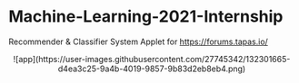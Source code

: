# Machine-Learning-2021-Internship
Recommender &amp; Classifier System Applet for https://forums.tapas.io/

<div align=center>![app](https://user-images.githubusercontent.com/27745342/132301665-d4ea3c25-9a4b-4019-9857-9b83d2eb8eb4.png)</div>

